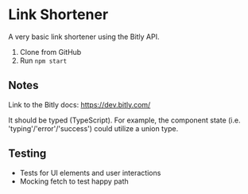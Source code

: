 # Link Shortener

A very basic link shortener using the Bitly API.

1. Clone from GitHub
2. Run `npm start`

## Notes

Link to the Bitly docs: https://dev.bitly.com/

It should be typed (TypeScript). For example, the component state (i.e. 'typing'/'error'/'success') could utilize a union type.

## Testing

* Tests for UI elements and user interactions
* Mocking fetch to test happy path